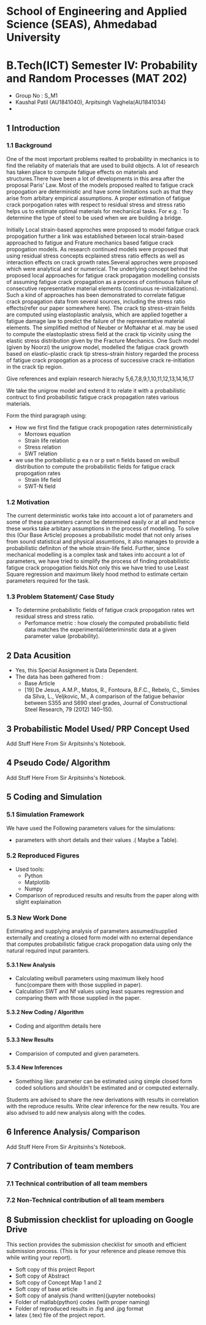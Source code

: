 # School of Engineering and Applied Science (SEAS), Ahmedabad University
# B.Tech(ICT) Semester IV: Probability and Random Processes (MAT 202)

- Group No : S_M1
- Kaushal Patil (AU1841040), Arpitsingh Vaghela(AU1841034)
- 

## 1 Introduction

### 1.1 Background

One of the most important problems realted to probability in mechanics is to find the reliabity of materials that are used to build objects. A lot of research has taken place to compute fatigue effects on materials and structures.There have been a lot of developments in this area after the proposal Paris' Law. Most of the models proposed realted to fatigue crack propogation are deterministic and have some limitations such as that they arise from arbitary empirical assumptions. A proper estimation of fatigue crack porpogation rates with respect to residual stress and stress ratio helps us to estimate optimal materials for mechanical tasks. For e.g. : To determine the type of steel to be used when
we are building a bridge.

Initially Local strain-based approches were proposed to model fatigue crack propogation further a link was established between local strain-based approached to fatigue and Frature mechanics based fatigue crack propogation models. As research continued models were proposed that using residual stress concepts ecplained stress ratio effects as well as interaction effects on crack growth rates.Several approches were proposed which were analytical and or numerical.
The underlying concept behind the proposed local approaches for fatigue crack propagation modelling consists of
assuming fatigue crack propagation as a process of continuous failure of consecutive representative material elements
(continuous re-initializations). Such a kind of approaches has been demonstrated to correlate fatigue crack propagation data from several sources, including the stress ratio effects(refer our paper somewhere here). The crack tip stress-strain fields are computed using elastoplastic analysis, which are applied together a fatigue damage law to predict the failure of the representative material elements. The simplified method of Neuber  or Moftakhar et al. may be used to compute the elastoplastic stress field at the crack tip vicinity using the elastic stress distribution given by the Fracture Mechanics.  One Such model (given by Noorzi) the unigrow model, modelled the fatigue crack growth based on elastic–plastic crack tip stress–strain history regarded the process of fatigue crack propogation as a process of successive crack re-initiation in the crack tip region. 

Give references and explain research hierachy
5,6,7,8,9,1,10,11,12,13,14,16,17

We take the unigrow model and extend it to relate it with a probabilistic contruct to find probabilistic fatigue crack propagation rates various materials. 

Form the third paragraph using:

- How we first find the fatigue crack propogation rates deterministically
    - Morrows equation
    - Strain life relation
    - Stress relation
    - SWT relation
- we use the porbabilistic p ea n or p swt n fields based on weibull distribution to compute the probabilistic fields for fatigue crack propogation rates
    - Strain life field
    - SWT-N field
    
### 1.2 Motivation

The current deterministic works take into account a lot of parameters and some of these parameters cannot be determined easily or at all and hence these works take arbitary assumptions in the process of modelling. To solve this (Our Base Article) proposes a probabilistic model that not only arises from sound statistical and physical assumtions, it also manages to provide a probabilistic definiton of the whole strain-life field. Further, since mechanical modelling is a complex task and takes into account a lot of parameters, we have tried to simplify the process of finding probabilistic fatigue crack propogation fields.Not only this we have tried to use Least Square regression and maximum likely hood method to estimate certain parameters required for the task.

### 1.3 Problem Statement/ Case Study

- To determine probabilistic fields of fatigue crack propogation rates wrt residual stress and stress ratio.
    - Perfomance metric : how closely the computed probabilistic field data matches the experimental/deteriminstic data at a given parameter value (probability).

## 2 Data Acusition

- Yes, this Special Assignment is Data Dependent.
- The data has been gathered from :
    - Base Article
    - [19] De Jesus, A.M.P., Matos, R., Fontoura, B.F.C., Rebelo, C., Simões da Silva, L., Veljkovic, M., A comparison of the fatigue behavior between S355 and S690 steel grades, Journal of Constructional Steel Research, 79 (2012) 140–150. 

## 3 Probabilistic Model Used/ PRP Concept Used

Add Stuff Here From Sir Arpitsinhs's Notebook.

## 4 Pseudo Code/ Algorithm

Add Stuff Here From Sir Arpitsinhs's Notebook.

## 5 Coding and Simulation

### 5.1 Simulation Framework

We have used the Following parameters values for the simulations:

- parameters with short details and their values .( Maybe a Table).

### 5.2 Reproduced Figures

- Used tools:
    - Python
    - Matplotlib
    - Numpy
- Comparison of reproduced results and results from the paper along with slight explaination

### 5.3 New Work Done

Estimating and supplying analysis of parameters assumed/supplied externally and creating a closed form model with no external dependance that computes probabilistic fatigue crack propogation data using only the natural required input paramters.

#### 5.3.1 New Analysis

- Calculating weibull parameters using maximum likely hood func(compare them with those supplied in paper).
- Calculation SWT and Nf values using least squares regression and comparing them with those supplied in the paper.

#### 5.3.2 New Coding / Algorithm

- Coding and algorithm details here

#### 5.3.3 New Results

- Comparision of computed and given parameters.

#### 5.3.4 New Inferences

- Something like: parameter can be estimated using simple closed form coded solutions and shouldn't be estimated and or computed externally.

Students are advised to share the new derivations with results in correlation with the reproduce results.
Write clear inference for the new results. You are also advised to add new analysis along with the codes.

## 6 Inference Analysis/ Comparison

Add Stuff Here From Sir Arpitsinhs's Notebook.

## 7 Contribution of team members

### 7.1 Technical contribution of all team members

### 7.2 Non-Technical contribution of all team members

## 8 Submission checklist for uploading on Google Drive

This section provides the submission checklist for smooth and efficient submission process. (This is for your
reference and please remove this while writing your report).
- Soft copy of this project Report
- Soft copy of Abstract
- Soft copy of Concept Map 1 and 2
- Soft copy of base article
- Soft copy of analysis (hand written)(jupyter notebooks)
- Folder of matlab(python) codes (with proper naming)
- Folder of reproduced results in .fig and .jpg format
- latex (.tex) file of the project report.
